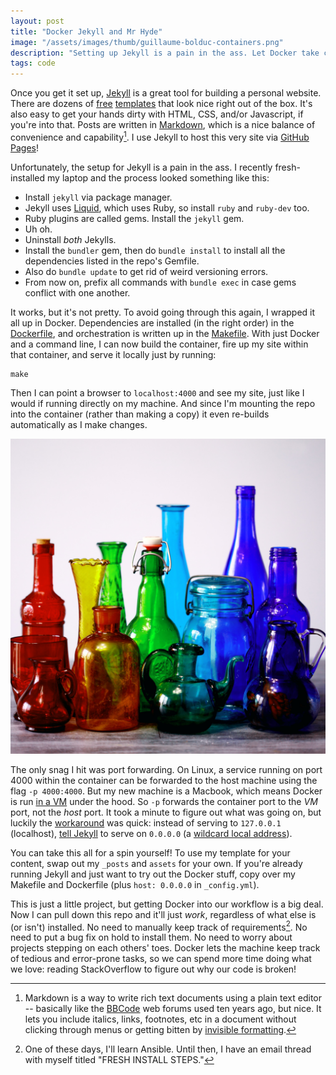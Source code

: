 ```yaml
---
layout: post
title: "Docker Jekyll and Mr Hyde"
image: "/assets/images/thumb/guillaume-bolduc-containers.png"
description: "Setting up Jekyll is a pain in the ass. Let Docker take care of it for you."
tags: code
---
```


Once you get it set up, [Jekyll](https://jekyllrb.com/) is a great tool for building a personal website. There are dozens of [free](https://jekyllthemes.io/free) [templates](http://jekyllthemes.org/) that look nice right out of the box. It's also easy to get your hands dirty with HTML, CSS, and/or Javascript, if you're into that. Posts are written in [Markdown](https://en.wikipedia.org/wiki/Markdown#Example), which is a nice balance of convenience and capability[^1]. I use Jekyll to host this very site via [GitHub Pages](https://pages.github.com/)!

[^1]: Markdown is a way to write rich text documents using a plain text editor -- basically like the [BBCode](https://en.wikipedia.org/wiki/BBCode) web forums used ten years ago, but nice. It lets you include italics, links, footnotes, etc in a document without clicking through menus or getting bitten by [invisible formatting](https://xkcd.com/2109/).

Unfortunately, the setup for Jekyll is a pain in the ass. I recently fresh-installed my laptop and the process looked something like this:

- Install `jekyll` via package manager.
- Jekyll uses [Liquid](https://shopify.github.io/liquid/), which uses Ruby, so install `ruby` and `ruby-dev` too.
- Ruby plugins are called gems. Install the `jekyll` gem.
- Uh oh.
- Uninstall *both* Jekylls.
- Install the `bundler` gem, then do `bundle install` to install all the dependencies listed in the repo's Gemfile.
- Also do `bundle update` to get rid of weird versioning errors.
- From now on, prefix all commands with `bundle exec` in case gems conflict with one another.

It works, but it's not pretty. To avoid going through this again, I wrapped it all up in Docker. Dependencies are installed (in the right order) in the [Dockerfile](https://github.com/charles-uno/charles-uno.github.io/blob/master/Dockerfile), and orchestration is written up in the [Makefile](https://github.com/charles-uno/charles-uno.github.io/blob/master/Makefile). With just Docker and a command line, I can now build the container, fire up my site within that container, and serve it locally just by running:

```
make
```

Then I can point a browser to `localhost:4000` and see my site, just like I would if running directly on my machine. And since I'm mounting the repo into the container (rather than making a copy) it even re-builds automatically as I make changes.

![Containers](/assets/images/sharon-mccutcheon-containers.png)

The only snag I hit was port forwarding. On Linux, a service running on port 4000 within the container can be forwarded to the host machine using the flag `-p 4000:4000`. But my new machine is a Macbook, which means Docker is run [in a VM](https://docs.docker.com/docker-for-mac/networking/) under the hood. So `-p` forwards the container port to the *VM* port, not the *host* port. It took a minute to figure out what was going on, but luckily the [workaround](https://forums.docker.com/t/using-localhost-for-to-access-running-container/3148/9) was quick: instead of serving to `127.0.0.1` (localhost), [tell Jekyll](https://github.com/charles-uno/charles-uno.github.io/blob/master/_config.yml) to serve on `0.0.0.0` (a [wildcard local address](https://www.howtogeek.com/225487/what-is-the-difference-between-127.0.0.1-and-0.0.0.0/)).

You can take this all for a spin yourself! To use my template for your content, swap out my `_posts` and `assets` for your own. If you're already running Jekyll and just want to try out the Docker stuff, copy over my Makefile and Dockerfile (plus `host: 0.0.0.0` in `_config.yml`).

This is just a little project, but getting Docker into our workflow is a big deal. Now I can pull down this repo and it'll just *work*, regardless of what else is (or isn't) installed. No need to manually keep track of requirements[^2]. No need to put a bug fix on hold to install them. No need to worry about projects stepping on each others' toes. Docker lets the machine keep track of tedious and error-prone tasks, so we can spend more time doing what we love: reading StackOverflow to figure out why our code is broken!

[^2]: One of these days, I'll learn Ansible. Until then, I have an email thread with myself titled "FRESH INSTALL STEPS."
